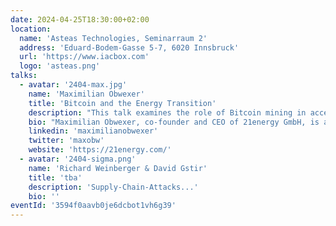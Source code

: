 ```yaml
---
date: 2024-04-25T18:30:00+02:00
location:
  name: 'Asteas Technologies, Seminarraum 2'
  address: 'Eduard-Bodem-Gasse 5-7, 6020 Innsbruck'
  url: 'https://www.iacbox.com'
  logo: 'asteas.png'
talks:
  - avatar: '2404-max.jpg'
    name: 'Maximilian Obwexer'
    title: 'Bitcoin and the Energy Transition'
    description: "This talk examines the role of Bitcoin mining in accelerating and economizing the energy transition. We'll explore how integrating Bitcoin mining with renewable energy sources can reduce the environmental footprint of heating and make renewable energy more financially viable. The presentation will focus on the practical aspects of this integration, demonstrating how it can lead to more stable green energy grids and provide an economic boost to areas with renewable resources. Attendees will gain insights into the symbiotic relationship between bitcoin and sustainable energy, understanding how Bitcoin mining can support the transition to a greener economy."
    bio: "Maximilian Obwexer, co-founder and CEO of 21energy GmbH, is a pioneer at the intersection of renewable energy and heating. With a background in engineering and a focus on renewable energy sources, Maximilian has been instrumental in developing innovative heating systems that not only offer efficiency but also financial returns through integrated Bitcoin mining. This innovation has positioned 21energy as a leader in leveraging Bitcoin for environmental sustainability."
    linkedin: 'maximilianobwexer'
    twitter: 'maxobw'
    website: 'https://21energy.com/'
  - avatar: '2404-sigma.png'
    name: 'Richard Weinberger & David Gstir'
    title: 'tba'
    description: 'Supply-Chain-Attacks...'
    bio: ''
eventId: '3594f0aavb0je6dcbot1vh6g39'
---
```

